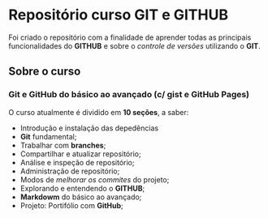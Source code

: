 # Repositório curso GIT e GITHUB

Foi criado o repositório com a finalidade de aprender todas as principais funcionalidades do **GITHUB** e sobre o *controle de versões* utilizando o **GIT**.

## Sobre o curso

### Git e GitHub do básico ao avançado (c/ gist e GitHub Pages)

O curso atualmente é dividido em **10 seções**, a saber:
* Introdução e instalação das depedências
* **Git** fundamental;
* Trabalhar com **branches**;
* Compartilhar e atualizar repositório;
* Análise e inspeção de repositório;
* Administração de repositório;
* Modos de *melhorar os commites* do projeto;
* Explorando e entendendo o **GITHUB**;
* **Markdowm** do básico ao avançado;
* Projeto: Portifólio com **GitHub**;


